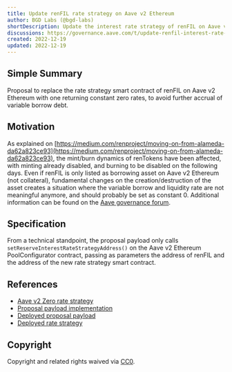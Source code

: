 ```yaml
---
title: Update renFIL rate strategy on Aave v2 Ethereum
author: BGD Labs (@bgd-labs)
shortDescription: Update the interest rate strategy of renFIL on Aave v2 Ethereum
discussions: https://governance.aave.com/t/update-renfil-interest-rate-strategy-on-aave-v2-ethereum/11049
created: 2022-12-19
updated: 2022-12-19
---
```



## Simple Summary

Proposal to replace the rate strategy smart contract of renFIL on Aave v2 Ethereum with one returning constant zero rates, to avoid further accrual of variable borrow debt.

## Motivation

As explained on [https://medium.com/renproject/moving-on-from-alameda-da62a823ce93](https://medium.com/renproject/moving-on-from-alameda-da62a823ce93), the mint/burn dynamics of renTokens have been affected, with minting already disabled, and burning to be disabled on the following days.
Even if renFIL is only listed as borrowing asset on Aave v2 Ethereum (not collateral), fundamental changes on the creation/destruction of the asset creates a situation where the variable borrow and liquidity rate are not meaningful anymore, and should probably be set as constant 0.
Additional information can be found on the [Aave governance forum](https://governance.aave.com/t/update-renfil-interest-rate-strategy-on-aave-v2-ethereum/11049).

## Specification

From a technical standpoint, the proposal payload only calls `setReserveInterestRateStrategyAddress()` on the Aave v2 Ethereum PoolConfigurator contract, passing as parameters the address of renFIL and the address of the new rate strategy smart contract.

## References

- [Aave v2 Zero rate strategy](https://github.com/bgd-labs/aave-v2-zero-rate-strategy/blob/main/src/contracts/AaveV2ZeroInterestRateStrategy.sol)
- [Proposal payload implementation](https://github.com/bgd-labs/aave-v2-zero-rate-strategy/blob/main/src/contracts/RENFILZeroStrategyPayload.sol)
- [Deployed proposal payload]()
- [Deployed rate strategy]()

## Copyright

Copyright and related rights waived via [CC0](https://creativecommons.org/publicdomain/zero/1.0/).

